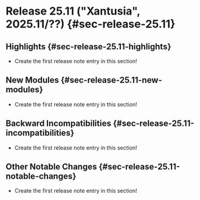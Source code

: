 # Release 25.11 ("Xantusia", 2025.11/??) {#sec-release-25.11}

## Highlights {#sec-release-25.11-highlights}

<!-- To avoid merge conflicts, consider adding your item at an arbitrary place in the list instead. -->

- Create the first release note entry in this section!

## New Modules {#sec-release-25.11-new-modules}

<!-- To avoid merge conflicts, consider adding your item at an arbitrary place in the list instead. -->

- Create the first release note entry in this section!

## Backward Incompatibilities {#sec-release-25.11-incompatibilities}

<!-- To avoid merge conflicts, consider adding your item at an arbitrary place in the list instead. -->

- Create the first release note entry in this section!

## Other Notable Changes {#sec-release-25.11-notable-changes}

<!-- To avoid merge conflicts, consider adding your item at an arbitrary place in the list instead. -->

- Create the first release note entry in this section!
